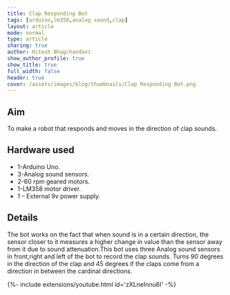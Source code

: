 ```yaml
---
title: Clap Responding Bot
tags: [arduino,lm358,analog sound,clap]
layout: article
mode: normal
type: article
sharing: true
author: Hitesh Bhagchandani
show_author_profile: true
show_title: true
full_width: false
header: true
cover: /assets/images/blog/thumbnails/Clap Responding Bot.png
---
```

## Aim
To make a robot that responds and moves in the direction of clap sounds.
<!--more-->

## Hardware used 
-   1-Arduino Uno.
-   3-Analog sound sensors.
-   2-60 rpm geared motors.
-   1-LM358 motor driver.
-   1 – External 9v power supply.

## Details
The bot works on the fact that when sound is in a certain direction, the sensor closer to it measures a higher change in value than the sensor away from it due to sound attenuation.This bot uses three Analog sound sensors in front,right and left of the bot to record the clap sounds. Turns 90 degrees in the direction of the clap and 45 degrees if the claps come from a direction in between the cardinal directions.

<div>{%- include extensions/youtube.html id='zXLneInnu6I' -%}</div>


